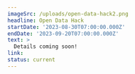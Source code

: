 ```yaml
---
imageSrc: /uploads/open-data-hack2.png
headline: Open Data Hack
startDate: '2023-08-30T07:00:00.000Z'
endDate: '2023-09-20T07:00:00.000Z'
text: >
  Details coming soon!
link:
status: current
---
```

